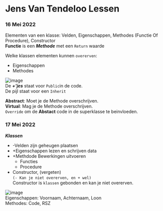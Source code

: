 # Jens Van Tendeloo Lessen
### 16 Mei 2022
Elementen van een klasse: Velden, Eigenschappen, Methodes (Functie Of Procedure), Constructor  
**Functie** is een ***Methode*** met een `Return` waarde  
  
Welke klassen elementen kunnen `overerven`:
* Eigenschappen  
* Methodes
  
![image](https://user-images.githubusercontent.com/105280571/168561710-09719f3d-3a29-4fc3-8cac-876cae6179a8.png)   
De ***+'jes*** staat voor `Public`in de code.  
De pijl staat voor een `Inherit`  
  
**Abstract**: Moet je de Methode overschrijven.  
**Virtual**: Mag je de Methode overschrijven.  
`Override` om de **Abstact** code in de superklasse te beinvloeden.  
### 17 Mei 2022  
***Klassen***  
* -Velden zijn geheugen plaatsen  
* +Eigenschappen lezen en schrijven data  
* +Methdode Bewerkingen uitvoeren
  * Functies  
  * Procedure
*  Constructor, (vergeten)  
`(- Kan je niet overerven, en + wel)`  
Constructor is `klassen` gebonden en kan je niet overerven.  
  
![image](https://user-images.githubusercontent.com/105280571/169226775-3c84dd84-f97a-405c-af9f-95c18ba1fc91.png)     
Eigenschappen: Voornaam, Achternaam, Loon   
Methodes: Code, RSZ   
